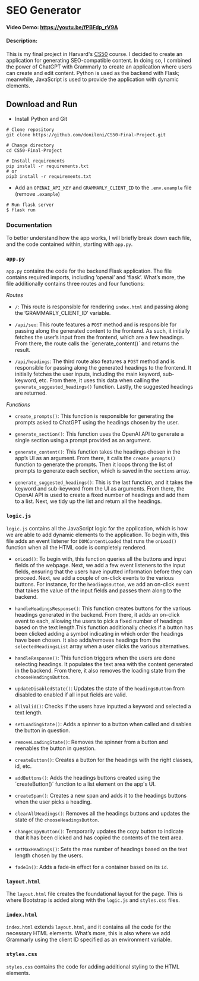 # SEO Generator

#### Video Demo: <https://youtu.be/fPBFdp_rV9A>

#### Description:

This is my final project in Harvard's [CS50](https://cs50.harvard.edu/x/2022/project/) course. I decided to create an application for generating SEO-compatible content. In doing so, I combined the power of ChatGPT with Grammarly to create an application where users can create and edit content. Python is used as the backend with Flask; meanwhile, JavaScript is used to provide the application with dynamic elements.

## Download and Run

- Install Python and Git

```
# Clone repository
git clone https://github.com/donileni/CS50-Final-Project.git

# Change directory
cd CS50-Final-Project

# Install requirements
pip install -r requirements.txt
# or
pip3 install -r requirements.txt
```

- Add an `OPENAI_API_KEY` and `GRAMMARLY_CLIENT_ID` to the `.env.example` file (remove `.example`)

```
# Run flask server
$ flask run
```

### Documentation
To better understand how the app works, I will briefly break down each file, and the code contained within, starting with `app.py`. 

### `app.py`
`app.py` contains the code for the backend Flask application. The file contains required imports, including ’openai’ and ’flask’. What’s more, the file additionally contains three routes and four functions: 

*Routes*

- `/`: This route is responsible for rendering `index.html` and passing along the ’GRAMMARLY_CLIENT_ID’ variable. 

- `/api/seo`: This route features a `POST` method and is responsible for passing along the generated content to the frontend. As such, it initially fetches the user’s input from the frontend, which are a few headings. From there, the route calls the ´generate_content()´ and returns the result.

- `/api/headings`: The third route also features a `POST` method and is responsible for passing along the generated headings to the frontend. It initially fetches the user inputs, including the main keyword, sub-keyword, etc. From there, it uses this data when calling the `generate_suggested_headings()` function. Lastly, the suggested headings are returned.

*Functions*

- `create_prompts()`: This function is responsible for generating the prompts asked to ChatGPT using the headings chosen by the user.

- `generate_section()`: This function uses the OpenAI API to generate a single section using a prompt provided as an argument.

- `generate_content()`: This function takes the headings chosen in the app’s UI as an argument. From there, it calls the `create_prompts()` function to generate the prompts. Then it loops throng the list of prompts to generate each section, which is saved in the `sections` array. 

- `generate_suggested_headings()`: This is the last function, and it takes the keyword and sub-keyword from the UI as arguments. From there, the OpenAI API is used to create a fixed number of headings and add them to a list. Next, we tidy up the list and return all the headings. 


### `logic.js`
`logic.js` contains all the JavaScript logic for the application, which is how we are able to add dynamic elements to the application. To begin with, this file adds an event listener for `DOMContentLoaded` that runs the `onLoad()` function when all the HTML code is completely rendered. 

- `onLoad()`: To begin with, this function queries all the buttons and input fields of the webpage. Next, we add a few event listeners to the input fields, ensuring that the users have inputted information before they can proceed. Next, we add a couple of on-click events to the various buttons. For instance, for the `headingsButton`, we add an on-click event that takes the value of the input fields and passes them along to the backend. 

- `handleHeadingsResponse()`: This function creates buttons for the various headings generated in the backend. From there, it adds an on-click event to each, allowing the users to pick a fixed number of headings based on the text length.This function additionally checks if a button has been clicked adding a symbol indicating in which order the headings have been chosen. It also adds/removes headings from the `selectedHeadingsList` array when a user clicks the various alternatives.

- `handleResponse()`: This function triggers when the users are done selecting headings. It populates the text area with the content generated in the backend. From there, it also removes the loading state from the `chooseHeadingsButton`. 

- `updateDisabledState()`: Updates the state of the `headingsButton` from disabled to enabled if all input fields are valid. 

- `allValid()`: Checks if the users have inputted a keyword and selected a text length. 

- `setLoadingState()`: Adds a spinner to a button when called and disables the button in question. 

- `removeLoadingState()`: Removes the spinner from a button and reenables the button in question. 

- `createButton()`: Creates a button for the headings with the right classes, id, etc. 

- `addButtons()`: Adds the headings buttons created using the ´createButton()´ function to a list element on the app's UI. 

- `createSpan()`: Creates a new span and adds it to the headings buttons when the user picks a heading. 

- `clearAllHeadings()`: Removes all the headings buttons and updates the state of the 
`chooseHeadingsButton`.

- `changeCopyButton()`: Temporarily updates the copy button to indicate that it has been clicked and has copied the contents of the text area. 

- `setMaxHeadings()`: Sets the max number of headings based on the text length chosen by the users. 

- `fadeIn()`: Adds a fade-in effect for a container based on its `id`.

### `layout.html`
The `layout.html` file creates the foundational layout for the page. This is where Bootstrap is added along with the `logic.js` and `styles.css` files. 

### `index.html`
`index.html` extends `layout.html`, and it contains all the code for the necessary HTML elements. What’s more, this is also where we add Grammarly using the client ID specified as an environment variable. 

### `styles.css`
`styles.css` contains the code for adding additional styling to the HTML elements. 
